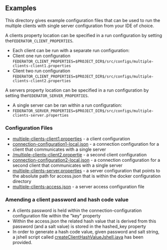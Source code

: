 ## Examples

This directory gives example configuration files that can be used to run the multiple clients with single server configuration from your IDE of choice.

A clients property location can be specified in a run configuration by setting the`FEDERATOR_CLIENT_PROPERTIES`.  
* Each client can be run with a separate run configuration:
* Client one run configuration `FEDERATOR_CLIENT_PROPERTIES=$PROJECT_DIR$/src/configs/multiple-clients-client1.properties`   
* Client two run configuration `FEDERATOR_CLIENT_PROPERTIES=$PROJECT_DIR$/src/configs/multiple-clients-client2.properties`

A servers property location can be specified in a run configuration by setting the`FEDERATOR_SERVER_PROPERTIES`.
* A single server can be ran within a run configuration:
* `FEDERATOR_SERVER_PROPERTIES=$PROJECT_DIR$/src/configs/multiple-clients-server.properties`

### Configuration Files

* [multiple-clients-client1.properties](multiple-clients-client1.properties) - a client configuration
* [connection-configuration1-local.json](multiple-clients-connection-configuration1.json) - a connection configuration for a client that communicates with a single server
* [/multiple-clients-client2.propertie](multiple-clients-client2.properties) - a second client configuration
* [connection-configuration2-local.json](multiple-clients-connection-configuration2.json) - a connection configuration for a second client that communicates with a single server
* [multiple-clients-server.properties](multiple-clients-server.properties) - a server configuration that points to the absolute path for access.json that is within the docker configuration directory
* [multiple-clients-access.json](mutiple-clients-access.json) - a server access configuration file

### Amending a client password and hash code value

* A clients password is held within the connection-configuration configuration file within the "key" property
* Within the access.json the related hash value that is derived from this password (and a salt value) is stored in the hashed_key property
* In order to generate a hash code value, given password and salt string, a jshell script called [createClientHashValueJshell.java](./jshell/createClientHashValueJshell.java) has been provided.

